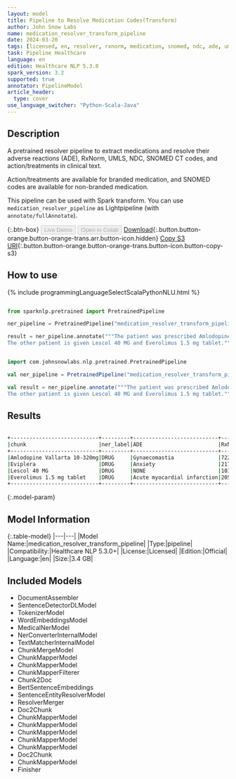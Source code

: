 ```yaml
---
layout: model
title: Pipeline to Resolve Medication Codes(Transform)
author: John Snow Labs
name: medication_resolver_transform_pipeline
date: 2024-03-20
tags: [licensed, en, resolver, rxnorm, medication, snomed, ndc, ade, umls, pipeline]
task: Pipeline Healthcare
language: en
edition: Healthcare NLP 5.3.0
spark_version: 3.2
supported: true
annotator: PipelineModel
article_header:
  type: cover
use_language_switcher: "Python-Scala-Java"
---
```


## Description

A pretrained resolver pipeline to extract medications and resolve their adverse reactions (ADE), RxNorm, UMLS, NDC, SNOMED CT codes, and action/treatments in clinical text.

Action/treatments are available for branded medication, and SNOMED codes are available for non-branded medication.

This pipeline can be used with Spark transform. You can use `medication_resolver_pipeline` as Lightpipeline (with `annotate/fullAnnotate`).

{:.btn-box}
<button class="button button-orange" disabled>Live Demo</button>
<button class="button button-orange" disabled>Open in Colab</button>
[Download](https://s3.amazonaws.com/auxdata.johnsnowlabs.com/clinical/models/medication_resolver_transform_pipeline_en_5.3.0_3.2_1710954446468.zip){:.button.button-orange.button-orange-trans.arr.button-icon.hidden}
[Copy S3 URI](s3://auxdata.johnsnowlabs.com/clinical/models/medication_resolver_transform_pipeline_en_5.3.0_3.2_1710954446468.zip){:.button.button-orange.button-orange-trans.button-icon.button-copy-s3}

## How to use



<div class="tabs-box" markdown="1">
{% include programmingLanguageSelectScalaPythonNLU.html %}
  
```python

from sparknlp.pretrained import PretrainedPipeline

ner_pipeline = PretrainedPipeline("medication_resolver_transform_pipeline", "en", "clinical/models")

result = ner_pipeline.annotate("""The patient was prescribed Amlodopine Vallarta 10-320mg, Eviplera.
The other patient is given Lescol 40 MG and Everolimus 1.5 mg tablet.""")

```
```scala

import com.johnsnowlabs.nlp.pretrained.PretrainedPipeline

val ner_pipeline = PretrainedPipeline("medication_resolver_transform_pipeline", "en", "clinical/models")

val result = ner_pipeline.annotate("""The patient was prescribed Amlodopine Vallarta 10-320mg, Eviplera.
The other patient is given Lescol 40 MG and Everolimus 1.5 mg tablet.""")

```
</div>

## Results

```bash

+----------------------------+---------+---------------------------+-------+--------------------------+------------------------------------------+--------+---------+-----------+-------------+
|chunk                       |ner_label|ADE                        |RxNorm |Action                    |Treatment                                 |UMLS    |SNOMED_CT|NDC_Product|NDC_Package  |
+----------------------------+---------+---------------------------+-------+--------------------------+------------------------------------------+--------+---------+-----------+-------------+
|Amlodopine Vallarta 10-320mg|DRUG     |Gynaecomastia              |722131 |NONE                      |NONE                                      |C1949334|425838008|00093-7693 |00093-7693-56|
|Eviplera                    |DRUG     |Anxiety                    |217010 |Inhibitory Bone Resorption|Osteoporosis                              |C0720318|NONE     |NONE       |NONE         |
|Lescol 40 MG                |DRUG     |NONE                       |103919 |Hypocholesterolemic       |Heterozygous Familial Hypercholesterolemia|C0353573|NONE     |00078-0234 |00078-0234-05|
|Everolimus 1.5 mg tablet    |DRUG     |Acute myocardial infarction|2056895|NONE                      |NONE                                      |C4723581|NONE     |00054-0604 |00054-0604-21|
+----------------------------+---------+---------------------------+-------+--------------------------+------------------------------------------+--------+---------+-----------+-------------+

```

{:.model-param}
## Model Information

{:.table-model}
|---|---|
|Model Name:|medication_resolver_transform_pipeline|
|Type:|pipeline|
|Compatibility:|Healthcare NLP 5.3.0+|
|License:|Licensed|
|Edition:|Official|
|Language:|en|
|Size:|3.4 GB|

## Included Models

- DocumentAssembler
- SentenceDetectorDLModel
- TokenizerModel
- WordEmbeddingsModel
- MedicalNerModel
- NerConverterInternalModel
- TextMatcherInternalModel
- ChunkMergeModel
- ChunkMapperModel
- ChunkMapperModel
- ChunkMapperFilterer
- Chunk2Doc
- BertSentenceEmbeddings
- SentenceEntityResolverModel
- ResolverMerger
- Doc2Chunk
- ChunkMapperModel
- ChunkMapperModel
- ChunkMapperModel
- ChunkMapperModel
- ChunkMapperModel
- Doc2Chunk
- ChunkMapperModel
- Finisher
